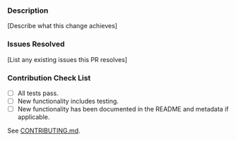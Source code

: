 ### Description

[Describe what this change achieves]

### Issues Resolved

[List any existing issues this PR resolves]

### Contribution Check List

- [ ] All tests pass.
- [ ] New functionality includes testing.
- [ ] New functionality has been documented in the README and metadata if applicable.

See [CONTRIBUTING.md](https://github.com/zuazo/opendkim-cookbook/blob/master/CONTRIBUTING.md).
